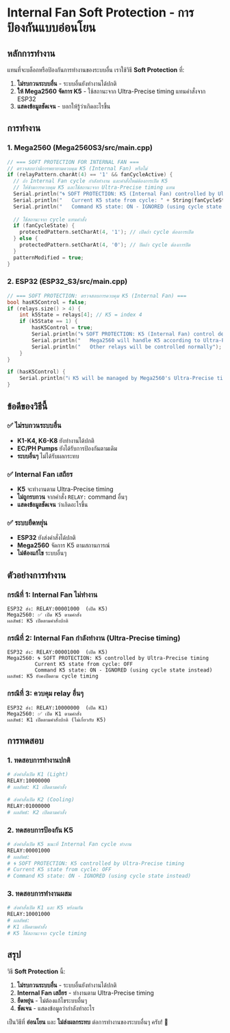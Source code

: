 # Internal Fan Soft Protection - การป้องกันแบบอ่อนโยน

## หลักการทำงาน

แทนที่จะบล็อกหรือป้องกันการทำงานของระบบอื่น เราใช้วิธี **Soft Protection** ที่:

1. **ไม่รบกวนระบบอื่น** - ระบบอื่นยังทำงานได้ปกติ
2. **ให้ Mega2560 จัดการ K5** - ใช้สถานะจาก Ultra-Precise timing แทนคำสั่งจาก ESP32
3. **แสดงข้อมูลชัดเจน** - บอกให้รู้ว่าเกิดอะไรขึ้น

## การทำงาน

### 1. Mega2560 (Mega2560S3/src/main.cpp)

```cpp
// === SOFT PROTECTION FOR INTERNAL FAN ===
// ตรวจสอบว่ามีการพยายามควบคุม K5 (Internal Fan) หรือไม่
if (relayPattern.charAt(4) == '1' && fanCycleActive) {
  // ถ้า Internal Fan cycle กำลังทำงาน และคำสั่งใหม่ต้องการเปิด K5
  // ให้ข้ามการควบคุม K5 และใช้สถานะจาก Ultra-Precise timing แทน
  Serial.println("🌀 SOFT PROTECTION: K5 (Internal Fan) controlled by Ultra-Precise timing");
  Serial.println("   Current K5 state from cycle: " + String(fanCycleState ? "ON" : "OFF"));
  Serial.println("   Command K5 state: ON - IGNORED (using cycle state instead)");
  
  // ใช้สถานะจาก cycle แทนคำสั่ง
  if (fanCycleState) {
    protectedPattern.setCharAt(4, '1'); // เปิดถ้า cycle ต้องการเปิด
  } else {
    protectedPattern.setCharAt(4, '0'); // ปิดถ้า cycle ต้องการปิด
  }
  patternModified = true;
}
```

### 2. ESP32 (ESP32_S3/src/main.cpp)

```cpp
// === SOFT PROTECTION: ตรวจสอบการควบคุม K5 (Internal Fan) ===
bool hasK5Control = false;
if (relays.size() > 4) {
    int k5State = relays[4]; // K5 = index 4
    if (k5State == 1) {
        hasK5Control = true;
        Serial.println("🌀 SOFT PROTECTION: K5 (Internal Fan) control detected");
        Serial.println("   Mega2560 will handle K5 according to Ultra-Precise timing");
        Serial.println("   Other relays will be controlled normally");
    }
}

if (hasK5Control) {
    Serial.println("ℹ️ K5 will be managed by Mega2560's Ultra-Precise timing system");
}
```

## ข้อดีของวิธีนี้

### ✅ ไม่รบกวนระบบอื่น
- **K1-K4, K6-K8** ยังทำงานได้ปกติ
- **EC/PH Pumps** ยังได้รับการป้องกันตามเดิม
- **ระบบอื่นๆ** ไม่ได้รับผลกระทบ

### ✅ Internal Fan เสถียร
- **K5** จะทำงานตาม Ultra-Precise timing
- **ไม่ถูกรบกวน** จากคำสั่ง `RELAY:` command อื่นๆ
- **แสดงข้อมูลชัดเจน** ว่าเกิดอะไรขึ้น

### ✅ ระบบยืดหยุ่น
- **ESP32** ยังส่งคำสั่งได้ปกติ
- **Mega2560** จัดการ K5 ตามสถานการณ์
- **ไม่ต้องแก้ไข** ระบบอื่นๆ

## ตัวอย่างการทำงาน

### กรณีที่ 1: Internal Fan ไม่ทำงาน
```
ESP32 ส่ง: RELAY:00001000  (เปิด K5)
Mega2560: ✅ เปิด K5 ตามคำสั่ง
ผลลัพธ์: K5 เปิดตามคำสั่งปกติ
```

### กรณีที่ 2: Internal Fan กำลังทำงาน (Ultra-Precise timing)
```
ESP32 ส่ง: RELAY:00001000  (เปิด K5)
Mega2560: 🌀 SOFT PROTECTION: K5 controlled by Ultra-Precise timing
         Current K5 state from cycle: OFF
         Command K5 state: ON - IGNORED (using cycle state instead)
ผลลัพธ์: K5 ยังคงปิดตาม cycle timing
```

### กรณีที่ 3: ควบคุม relay อื่นๆ
```
ESP32 ส่ง: RELAY:10000000  (เปิด K1)
Mega2560: ✅ เปิด K1 ตามคำสั่ง
ผลลัพธ์: K1 เปิดตามคำสั่งปกติ (ไม่เกี่ยวกับ K5)
```

## การทดสอบ

### 1. ทดสอบการทำงานปกติ
```bash
# ส่งคำสั่งเปิด K1 (Light)
RELAY:10000000
# ผลลัพธ์: K1 เปิดตามคำสั่ง

# ส่งคำสั่งเปิด K2 (Cooling)
RELAY:01000000
# ผลลัพธ์: K2 เปิดตามคำสั่ง
```

### 2. ทดสอบการป้องกัน K5
```bash
# ส่งคำสั่งเปิด K5 ขณะที่ Internal Fan cycle ทำงาน
RELAY:00001000
# ผลลัพธ์: 
# 🌀 SOFT PROTECTION: K5 controlled by Ultra-Precise timing
# Current K5 state from cycle: OFF
# Command K5 state: ON - IGNORED (using cycle state instead)
```

### 3. ทดสอบการทำงานผสม
```bash
# ส่งคำสั่งเปิด K1 และ K5 พร้อมกัน
RELAY:10001000
# ผลลัพธ์: 
# K1 เปิดตามคำสั่ง
# K5 ใช้สถานะจาก cycle timing
```

## สรุป

วิธี **Soft Protection** นี้:

1. **ไม่รบกวนระบบอื่น** - ระบบอื่นยังทำงานได้ปกติ
2. **Internal Fan เสถียร** - ทำงานตาม Ultra-Precise timing
3. **ยืดหยุ่น** - ไม่ต้องแก้ไขระบบอื่นๆ
4. **ชัดเจน** - แสดงข้อมูลว่ากำลังทำอะไร

เป็นวิธีที่ **อ่อนโยน** และ **ไม่ส่งผลกระทบ** ต่อการทำงานของระบบอื่นๆ ครับ! 🎯
